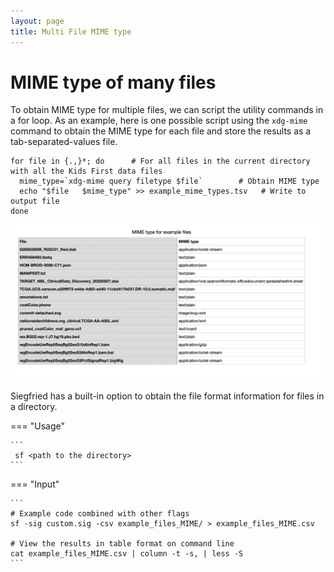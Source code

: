 ```yaml
---
layout: page
title: Multi File MIME type
---
```


MIME type of many files
========================

To obtain MIME type for multiple files, we can script the utility commands in a for loop. As an example, here is one possible script using the `xdg-mime` command to obtain the MIME type for each file and store the results as a tab-separated-values file.

```
for file in {.,}*; do      # For all files in the current directory with all the Kids First data files
  mime_type=`xdg-mime query filetype $file`        # Obtain MIME type
  echo "$file   $mime_type" >> example_mime_types.tsv   # Write to output file
done
```

![MIME types table](../../images/MIME_type_example_files.png "MIME types table")

Siegfried has a built-in option to obtain the file format information for files in a directory.

=== "Usage"

    ```
     sf <path to the directory>
    ```

=== "Input"

    ```
    # Example code combined with other flags
    sf -sig custom.sig -csv example_files_MIME/ > example_files_MIME.csv

    # View the results in table format on command line
    cat example_files_MIME.csv | column -t -s, | less -S
    ```
